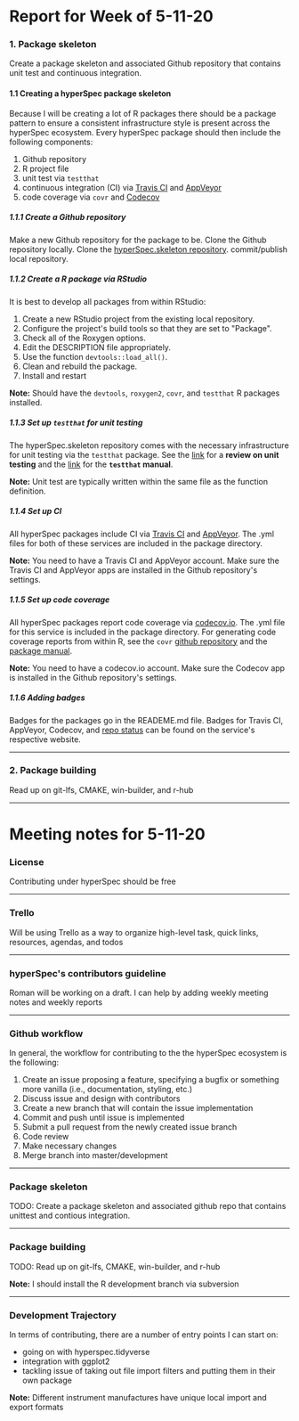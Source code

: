 # Report for Week of 5-11-20

### 1. Package skeleton
Create a package skeleton and associated Github repository that contains unit test and continuous integration.

#### 1.1 Creating a hyperSpec package skeleton
Because I will be creating a lot of R packages there should be a package pattern to ensure a consistent infrastructure style is present across the hyperSpec ecosystem. Every hyperSpec package should then include the following components:

  1. Github repository
  2. R project file
  3. unit test via `testthat`
  4. continuous integration (CI) via [Travis CI](https://travis-ci.com/) and [AppVeyor](https://www.appveyor.com/)
  5. code coverage via `covr` and [Codecov](https://codecov.io/)

##### 1.1.1 Create a Github repository
Make a new Github repository for the package to be. Clone the Github repository locally. Clone the [hyperSpec.skeleton repository](https://github.com/eoduniyi/hyperSpec.skeleton). commit/publish local repository.

##### 1.1.2 Create a R package via RStudio
It is best to develop all packages from within RStudio:

1. Create a new RStudio project from the existing local repository.
2. Configure the project's build tools so that they are set to "Package".
3. Check all of the Roxygen options.
4. Edit the DESCRIPTION file appropriately.
5. Use the function `devtools::load_all()`.
6. Clean and rebuild the package.
7. Install and restart

**Note:** Should have the `devtools`, `roxygen2`, `covr`, and `testthat` R packages installed.

##### 1.1.3 Set up `testthat` for unit testing
The hyperSpec.skeleton repository comes with the necessary infrastructure for unit testing via the `testthat` package. See the [link](https://projector-video-pdf-converter.datacamp.com/5067/chapter4.pdf) for a **review on unit testing** and the [link](https://cran.r-project.org/web/packages/testthat/testthat.pdf) for the **`testthat` manual**.

**Note:** Unit test are typically written within the same file as the function definition.

##### 1.1.4 Set up CI
All hyperSpec packages include CI via [Travis CI](https://travis-ci.com/) and [AppVeyor](https://www.appveyor.com/). The .yml files for both of these services are included in the package directory.

**Note:** You need to have a Travis CI and AppVeyor account. Make sure the Travis CI and AppVeyor apps are installed in the Github repository's settings.

##### 1.1.5 Set up code coverage
All hyperSpec packages report code coverage via [codecov.io](https://codecov.io/). The .yml file for this service is included in the package directory. For generating code coverage reports from within R, see the `covr` [github repository](https://github.com/r-lib/covr) and the [package manual](https://cran.r-project.org/web/packages/covr/covr.pdf).

**Note:** You need to have a codecov.io account. Make sure the Codecov app is installed in the Github repository's settings.

##### 1.1.6 Adding badges
Badges for the packages go in the READEME.md file. Badges for Travis CI, AppVeyor, Codecov, and [repo status](https://www.repostatus.org/#wip) can be found on the service's respective website.

---

### 2. Package building
Read up on git-lfs, CMAKE, win-builder, and r-hub

---

# Meeting notes for 5-11-20

### License
Contributing under hyperSpec should be free

---


### Trello
Will be using Trello as a way to organize high-level task, quick links, resources, agendas, and todos

---

### hyperSpec's contributors guideline
Roman will be working on a draft. I can help by adding weekly meeting notes and weekly reports

---

### Github workflow
In general, the workflow for contributing to the the hyperSpec ecosystem is the following:
  1. Create an issue proposing a feature, specifying a bugfix or something more vanilla (i.e., documentation, styling, etc.)
  2. Discuss issue and design with contributors
  3. Create a new branch that will contain the issue implementation
  4. Commit and push until issue is implemented
  5. Submit a pull request from the newly created issue branch
  6. Code review
  7. Make necessary changes
  8. Merge branch into master/development

---

### Package skeleton
TODO: Create a package skeleton and associated github repo that contains unittest and contious integration.

---

### Package building
TODO: Read up on git-lfs, CMAKE, win-builder, and r-hub

**Note:** I should install the R development branch via subversion

---

### Development Trajectory
In terms of contributing, there are a number of entry points I can start on:
* going on with hyperspec.tidyverse
* integration with ggplot2
* tackling issue of taking out file import filters and putting them in their own package

**Note:** Different instrument manufactures have unique local import and export formats
